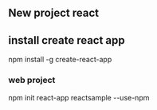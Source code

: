 ## New project react

## install create react app

npm install -g create-react-app

### web project

npm init react-app reactsample --use-npm


